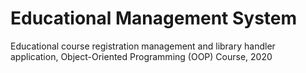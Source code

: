 # Educational Management System

Educational course registration management and library handler application, 
Object-Oriented Programming (OOP) Course, 2020


